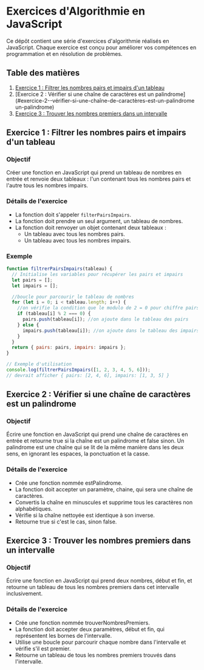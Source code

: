 # Exercices d'Algorithmie en JavaScript

Ce dépôt contient une série d'exercices d'algorithmie réalisés en JavaScript. Chaque exercice est conçu pour améliorer vos compétences en programmation et en résolution de problèmes.

## Table des matières

1. [Exercice 1 : Filtrer les nombres pairs et impairs d'un tableau](#exercice-1--filtrer-les-nombres-pairs-et-impairs-dun-tableau)
2. [Exercice 2 : Vérifier si une chaîne de caractères est un palindrome](#exercice-2--vérifier-si-une-chaîne-de-caractères-est-un-palindrome un-palindrome)
3. [Exercice 3 : Trouver les nombres premiers dans un intervalle](#exercice-3--trouver-les-nombres-premiers-dans-un-intervalle)

## Exercice 1 : Filtrer les nombres pairs et impairs d'un tableau

### Objectif

Créer une fonction en JavaScript qui prend un tableau de nombres en entrée et renvoie deux tableaux : l'un contenant tous les nombres pairs et l'autre tous les nombres impairs.

### Détails de l'exercice

- La fonction doit s'appeler `filterPairsImpairs`.
- La fonction doit prendre un seul argument, un tableau de nombres.
- La fonction doit renvoyer un objet contenant deux tableaux :
  - Un tableau avec tous les nombres pairs.
  - Un tableau avec tous les nombres impairs.

### Exemple

```javascript
function filtrerPairsImpairs(tableau) {
  // Initialise les variables pour récupérer les pairs et impairs
  let pairs = [];
  let impairs = [];

  //boucle pour parcourir le tableau de nombres
  for (let i = 0; i < tableau.length; i++) {
    //on vérifie la condition que le modulo de 2 = 0 pour chiffre pairs
    if (tableau[i] % 2 === 0) {
      pairs.push(tableau[i]); //on ajoute dans le tableau des pairs
    } else {
      impairs.push(tableau[i]); //on ajoute dans le tableau des impairs dans le cas contraire
    }
  }
  return { pairs: pairs, impairs: impairs };
}

// Exemple d'utilisation
console.log(filtrerPairsImpairs([1, 2, 3, 4, 5, 6]));
// devrait afficher { pairs: [2, 4, 6], impairs: [1, 3, 5] }
```

## Exercice 2 : Vérifier si une chaîne de caractères est un palindrome

### Objectif

Écrire une fonction en JavaScript qui prend une chaîne de caractères en entrée et retourne true si la chaîne est un palindrome et false sinon. Un palindrome est une chaîne qui se lit de la même manière dans les deux sens, en ignorant les espaces, la ponctuation et la casse.

### Détails de l'exercice

- Crée une fonction nommée estPalindrome.
- La fonction doit accepter un paramètre, chaine, qui sera une chaîne de caractères.
- Convertis la chaîne en minuscules et supprime tous les caractères non alphabétiques.
- Vérifie si la chaîne nettoyée est identique à son inverse.
- Retourne true si c'est le cas, sinon false.

## Exercice 3 : Trouver les nombres premiers dans un intervalle

### Objectif

Écrire une fonction en JavaScript qui prend deux nombres, début et fin, et retourne un tableau de tous les nombres premiers dans cet intervalle inclusivement.

### Détails de l'exercice

- Crée une fonction nommée trouverNombresPremiers.
- La fonction doit accepter deux paramètres, début et fin, qui représentent les bornes de l'intervalle.
- Utilise une boucle pour parcourir chaque nombre dans l'intervalle et vérifie s'il est premier.
- Retourne un tableau de tous les nombres premiers trouvés dans l'intervalle.

[def]: #exercice-3--Trouver-les-nombres-premiers-dans-un-intervalle
